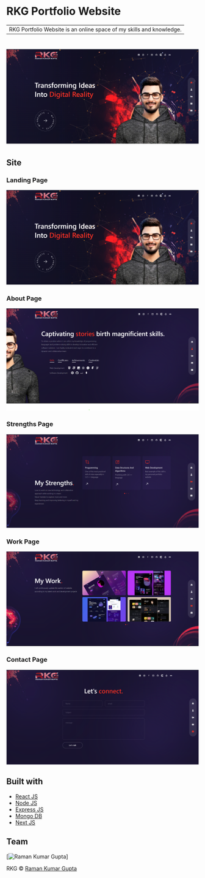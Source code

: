 # RKG Portfolio Website
<table>
<tr>
<td>
  RKG Portfolio Website is an online space of my skills and knowledge.
</td>
</tr>
</table>

# ![Portfolio Website](https://github.com/Ramank2002/RamanPortfolio/blob/master/images/landing.png)

## Site

### Landing Page

![](https://github.com/Ramank2002/RamanPortfolio/blob/master/images/landing.png)

### About Page

![](https://github.com/Ramank2002/RamanPortfolio/blob/master/images/about.png)

### Strengths Page

![](https://github.com/Ramank2002/RamanPortfolio/blob/master/images/strengths.png)

### Work Page

![](https://github.com/Ramank2002/RamanPortfolio/blob/master/images/work.png)

### Contact Page

![](https://github.com/Ramank2002/RamanPortfolio/blob/master/images/contact.png)


## Built with 

- [React JS](https://reactjs.org/)
- [Node JS](https://nodejs.org/) 
- [Express JS](https://expressjs.com/)
- [Mongo DB](https://www.mongodb.com/)
- [Next JS](https://nextjs.org/docs)

## Team

[![Raman Kumar Gupta](https://avatars.githubusercontent.com/u/111958328?s=400&u=d3ca8fc8f1ed687883ba4fe3592eb33b9fd234aa&v=4)]

RKG © [Raman Kumar Gupta ](https://raman-portfolio-1.vercel.app/)

